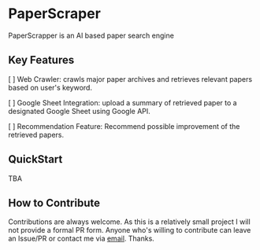 # PaperScraper

PaperScrapper is an AI based paper search engine

## Key Features

[ ] Web Crawler: crawls major paper archives and retrieves relevant papers based on user's keyword.

[ ] Google Sheet Integration: upload a summary of retrieved paper to a designated Google Sheet using Google API.

[ ] Recommendation Feature: Recommend possible improvement of the retrieved papers.

## QuickStart

TBA

## How to Contribute

Contributions are always welcome. As this is a relatively small project I will not provide a formal PR form. Anyone who's willing to contribute can leave an Issue/PR or contact me via [email](litcoderr@gmail.com). Thanks.
